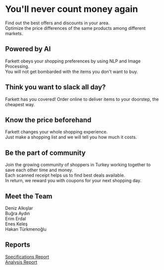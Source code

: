 # You'll never count money again

Find out the best offers and discounts in your area.  
Optimize the price differences of the same products among different markets.

## Powered by AI

Farkett obeys your shopping preferences by using NLP and Image Processing.  
You will not get bombarded with the items you don't want to buy.

## Think you want to slack all day?

Farkett has you covered! Order online to deliver items to your doorstep, the cheapest way.

## Know the price beforehand

Farkett changes your whole shopping experience.  
Just make a shopping list and we will tell you how much it costs.

## Be the part of community

Join the growing community of shoppers in Turkey working together to save each other time and money.  
Each scanned receipt helps us to find best deals available.  
In return, we reward you with coupons for your next shopping day.

## Meet the Team

Deniz Alkışlar  
Buğra Aydın  
Erim Erdal  
Enes Keleş  
Hakan Türkmenoğlu  

## Reports
[Specifications Report](/docs/SpecificationsReport.pdf)  
[Analysis Report](/docs/AnalysisReport.pdf)

